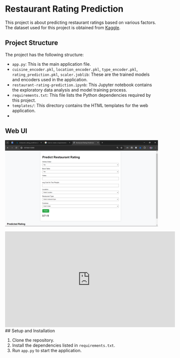 # Restaurant Rating Prediction

This project is about predicting restaurant ratings based on various factors. The dataset used for this project is obtained from [Kaggle](https://www.kaggle.com/datasets/himanshupoddar/zomato-bangalore-restaurants?resource=download).

## Project Structure

The project has the following structure:

- `app.py`: This is the main application file.
- `cuisine_encoder.pkl`, `location_encoder.pkl`, `type_encoder.pkl`, `rating_prediction.pkl`, `scaler.joblib`: These are the trained models and encoders used in the application.
- `restaurant-rating-prediction.ipynb`: This Jupyter notebook contains the exploratory data analysis and model training process.
- `requirements.txt`: This file lists the Python dependencies required by this project.
- `templates/`: This directory contains the HTML templates for the web application.
-

## Web UI

![Web UI](./images/image.png) <!-- Replace '#' with the link to your image -->

<iframe width="560" height="315" src="https://www.youtube.com/embed/PtkyQ4Vm7FA?si=GvBmA8FGs5ho0c0Q" frameborder="0" allow="accelerometer; autoplay; clipboard-write; encrypted-media; gyroscope; picture-in-picture" allowfullscreen></iframe>
## Setup and Installation

1. Clone the repository.
2. Install the dependencies listed in `requirements.txt`.
3. Run `app.py` to start the application.
